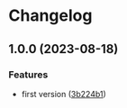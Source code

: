 # Changelog

## 1.0.0 (2023-08-18)


### Features

* first version ([3b224b1](https://github.com/gravity-ui/gateway/commit/3b224b1657ee75c2f554589c7db91673823572a4))
